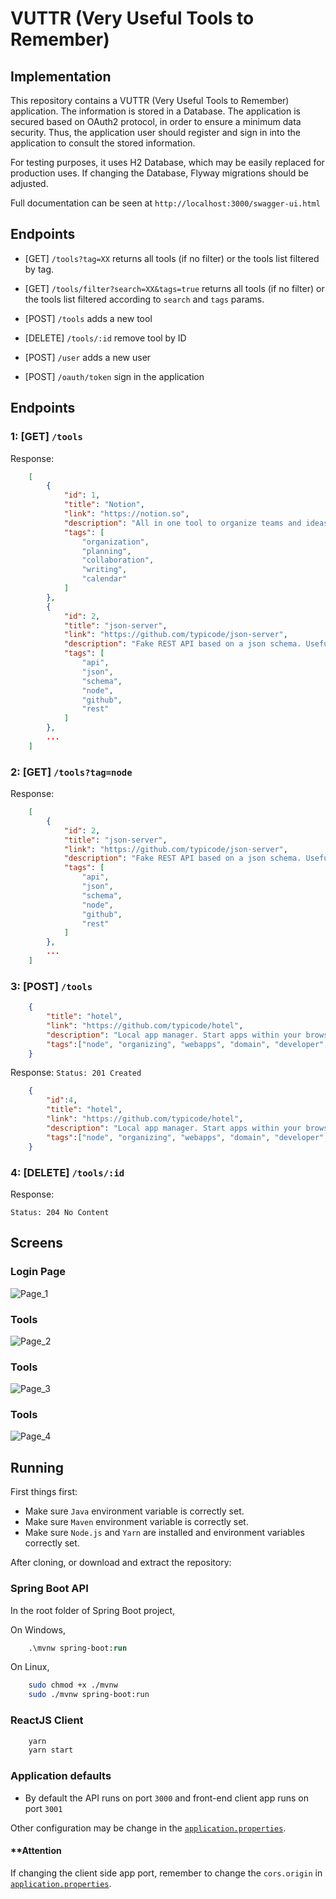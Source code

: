 # VUTTR (Very Useful Tools to Remember)

## Implementation
This repository contains a VUTTR (Very Useful Tools to Remember) application.
The information is stored in a Database.
The application is secured based on OAuth2 protocol, in order to ensure a minimum data security.
Thus, the application user should register and sign in into the application to consult the stored information.

For testing purposes, it uses H2 Database, which may be easily replaced for production uses.
If changing the Database, Flyway migrations should be adjusted.

Full documentation can be seen at `http://localhost:3000/swagger-ui.html`

## Endpoints
- [GET] `/tools?tag=XX` returns all tools (if no filter) or the tools list filtered by tag.
- [GET] `/tools/filter?search=XX&tags=true` returns all tools (if no filter) or the tools list filtered according to `search` and `tags` params.
- [POST] `/tools` adds a new tool
- [DELETE] `/tools/:id` remove tool by ID

- [POST] `/user` adds a new user
- [POST] `/oauth/token` sign in the application

## Endpoints

### 1: [GET] `/tools`

Response:
```json
    [
        {
            "id": 1,
            "title": "Notion",
            "link": "https://notion.so",
            "description": "All in one tool to organize teams and ideas. Write, plan, collaborate, and get organized. ",
            "tags": [
                "organization",
                "planning",
                "collaboration",
                "writing",
                "calendar"
            ]
        },
        {
            "id": 2,
            "title": "json-server",
            "link": "https://github.com/typicode/json-server",
            "description": "Fake REST API based on a json schema. Useful for mocking and creating APIs for front-end devs to consume in coding challenges.",
            "tags": [
                "api",
                "json",
                "schema",
                "node",
                "github",
                "rest"
            ]
        },
        ...
    ]
```

### 2: [GET] `/tools?tag=node`

Response:
```json
    [
        {
            "id": 2,
            "title": "json-server",
            "link": "https://github.com/typicode/json-server",
            "description": "Fake REST API based on a json schema. Useful for mocking and creating APIs for front-end devs to consume in coding challenges.",
            "tags": [
                "api",
                "json",
                "schema",
                "node",
                "github",
                "rest"
            ]
        },
        ...
    ]
```

### 3: [POST] `/tools`

```json
    {
        "title": "hotel",
        "link": "https://github.com/typicode/hotel",
        "description": "Local app manager. Start apps within your browser, developer tool with local .localhost domain and https out of the box.",
        "tags":["node", "organizing", "webapps", "domain", "developer", "https", "proxy"]
    }
```

Response: `Status: 201 Created`

```json
    {
        "id":4,
        "title": "hotel",
        "link": "https://github.com/typicode/hotel",
        "description": "Local app manager. Start apps within your browser, developer tool with local .localhost domain and https out of the box.",
        "tags":["node", "organizing", "webapps", "domain", "developer", "https", "proxy"],
    }
```

### 4: [DELETE] `/tools/:id`

Response:

`Status: 204 No Content`

## Screens

### Login Page
![Page_1](https://github.com/MiguelEcar/vuttr/blob/a537612752f110a55eddb77f2f45c1d432165687/Screenshots/login.png?raw=true)

### Tools
![Page_2](https://github.com/MiguelEcar/vuttr/blob/a537612752f110a55eddb77f2f45c1d432165687/Screenshots/tools.png?raw=true)

### Tools
![Page_3](https://github.com/MiguelEcar/vuttr/blob/a537612752f110a55eddb77f2f45c1d432165687/Screenshots/new_tool.png?raw=true)

### Tools
![Page_4](https://github.com/MiguelEcar/vuttr/blob/a537612752f110a55eddb77f2f45c1d432165687/Screenshots/remove_tool.png?raw=true)




## Running

First things first:
- Make sure `Java` environment variable is correctly set.
- Make sure `Maven` environment variable is correctly set.
- Make sure `Node.js` and `Yarn` are installed and environment variables correctly set.

After cloning, or download and extract the repository:

### Spring Boot API

In the root folder of Spring Boot project,

On Windows,

```ps
    .\mvnw spring-boot:run
```

On Linux,

```sh
    sudo chmod +x ./mvnw
    sudo ./mvnw spring-boot:run
```


### ReactJS Client

```ps
    yarn
    yarn start
```


### Application defaults

- By default the API runs on port `3000` and front-end client app runs on port `3001`

Other configuration may be change in the [`application.properties`](/vuttr-api/src/main/resources/application.properties).

#### **Attention

If changing the client side app port, remember to change the `cors.origin` in [`application.properties`](/vuttr-api/src/main/resources/application.properties).
